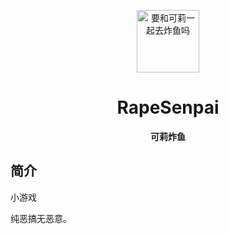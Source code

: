 <p align="center">
  <a href="https://ljy02016.github.io/ljy7.github.io/"><img src="https://github.com/LJY02016/ljy7.github.io#rapesenpai" width="100" height="100" alt="要和可莉一起去炸鱼吗"></a>
</p>
<div align="center">

# RapeSenpai
**可莉炸鱼**
</div>

## 简介
小游戏

纯恶搞无恶意。
